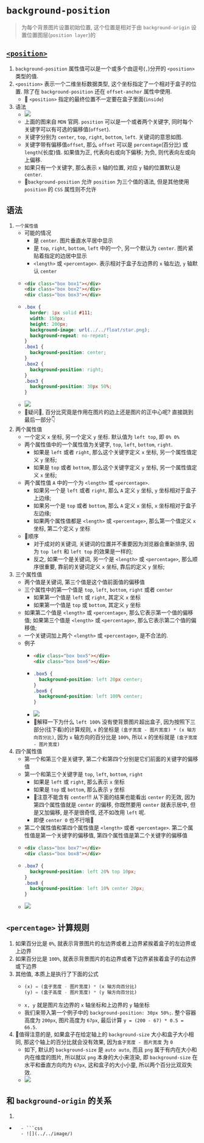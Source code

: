 # `background-position`
> 为每个背景图片设置初始位置, 这个位置是相对于由 `background-origin` 设置位置图层(`position layer`)的
## [`<position>`](https://developer.mozilla.org/en-US/docs/Web/CSS/position_value)
1. `background-position` 属性值可以是一个或多个由逗号(`,`)分开的 `<position>`类型的值.
2. `<position>` 表示一个二维坐标数据类型, 这个坐标指定了一个相对于盒子的位置. 除了在 `background-position` 还在 `offset-anchor` 属性中使用.
    - 📕 `<position>` 指定的最终位置不一定要在盒子里面(`inside`)
3. 语法
    - ![](../../image/position_type.png)
    - 上面的图来自 `MDN` 官网. `position` 可以是一个或者两个关键字, 同时每个关键字可以有可选的偏移值(`offset`).
    - 关键字分别为 `center`, `top`, `right`, `bottom`, `left`. 关键词的意思如图.
    - 关键字带有偏移值`offset`, 那么 `offset` 可以是 `percentage`(百分比) 或 `length`(长度)值. 如果值为正, 代表向右或向下偏移; 为负, 则代表向左或向上偏移.
    - 如果只有一个关键字, 那么表示 `x` 轴的位置, 对应 `y` 轴的位置默认是 `center`.
    - 📕`background-position` 允许 `position` 为三个值的语法, 但是其他使用 `position` 的 `CSS` 属性则不允许
## 语法
1. `一个属性值`
    - 可能的情况
      - 是 `center`. 图片垂直水平居中显示
      - 是 `top`, `right`, `bottom`, `left` 中的一个, 另一个默认为 `center`. 图片紧贴着指定的边居中显示
      - `<length>` 或 `<percentage>`. 表示相对于盒子左边界的 `x` 轴左边, `y` 轴默认 `center`
    - ```html
      <div class="box box1"></div>
      <div class="box box2"></div>
      <div class="box box3"></div>
    - ```css
      .box {
        border: 1px solid #111;
        width: 150px;
        height: 200px;
        background-image: url(../../float/star.png);
        background-repeat: no-repeat;
      }
      .box1 {
        background-position: center;
      }
      .box2 {
        background-position: right;
      }
      .box3 {
        background-position: 30px 50%;
      }
    - ![](../../image/Snipaste_2022-03-08_22-04-21.png) 
    - 🤨疑问🤨, 百分比究竟是作用在图片的边上还是图片的正中心呢? 直接跳到最后一部分👇
2. 两个属性值
    - 一个定义 `x` 坐标, 另一个定义 `y` 坐标. 默认值为 `left top`, 即 `0% 0%`
    - 两个属性值中的一个属性值为关键字, `top`, `left`, `bottom`, `right`. 
      - 如果是 `left` 或者 `right`, 那么这个关键字定义 `x` 坐标, 另一个属性值定义 `y` 坐标;
      - 如果是 `top` 或者 `bottom`, 那么这个关键字定义 `y` 坐标, 另一个属性值定义 `x` 坐标;
    - 两个属性值 `A` 中的一个为 `<length>` 或 `<percentage>`. 
      - 如果另一个是 `left` 或者 `right`, 那么 `A` 定义 `y` 坐标, `y` 坐标相对于盒子上边缘; 
      - 如果另一个是 `top` 或者 `bottom`, 那么 `A` 定义 `x` 坐标, `x` 坐标相对于盒子左边缘; 
      - 如果两个属性值都是 `<length>` 或 `<percentage>`, 那么第一个值定义 `x` 坐标, 第二个定义 `y` 坐标
    - 📕顺序
      - 对于成对的关键词, 关键词的位置并不重要因为浏览器会重新排序, 因为 `top left` 和 `left top` 的效果是一样的;
      - 反之, 如果一个是关键词, 另一个是 `<length>` 或 `<percentage>`, 那么顺序很重要, 靠前的关键词定义 `x` 坐标, 靠后的定义 `y` 坐标;
3. 三个属性值
    - 两个值是关键词, 第三个值是这个值前面值的偏移值
    - 三个属性中的第一个值是 `top`, `left`, `bottom`, `right` 或者 `center`
      - 如果第一个值是 `left` 或 `right`, 其定义 `x` 坐标
      - 如果第一个值是 `top` 或 `bottom`, 其定义 `y` 坐标
    - 如果第二个值是 `<length>` 或 `<percentage>`, 那么它表示第一个值的偏移值; 如果第三个值是 `<length>` 或 `<percentage>`, 那么它表示第二个值的偏移值;
    - 一个关键词加上两个 `<length>` 或 `<percentage>`, 是不合法的.
    - 例子
      - ```html
        <div class="box box5"></div>
        <div class="box box6"></div>
      - ```css
        .box5 {
          background-position: left 20px center;
        }
        .box6 {
          background-position: left 100% center;
        }
      - ![](../../image/Snipaste_2022-03-12_08-41-38.png)
      - 🤨解释一下为什么 `left 100%` 没有使背景图片超出盒子, 因为按照下三部分(往下看)的计算规则, `x` 的坐标是 `(盒子宽度 - 图片宽度) * (x 轴方向百分比)`, 因为 `x` 轴方向的百分比是 `100%`, 所以 `x` 的坐标就是 `(盒子宽度 - 图片宽度)`
4. 四个属性值
    - 第一个和第三个是关键字, 第二个和第四个分别是它们前面的关键字的偏移值
    - 第一个和第三个关键字是 `top`, `left`, `bottom`, `right`
      - 如果是 `left` 或 `right`, 那么表示 `x` 坐标
      - 如果是 `top` 或 `bottom`, 那么表示 `y` 坐标
      - 📕注意不能含有 `center`!!! 从下面的结果也能看出 `center` 的无效, 因为第四个属性值就是 `center` 的偏移, 你既然要用 `center` 就表示居中, 但是又加偏移, 是不是很奇怪, 还不如改用 `left` 呢.
      - 即便 `center 0` 也不行哦🙅‍
    - 第二个属性值和第四个属性值是 `<length>` 或者 `<percentage>`. 第二个属性值是第一个关键字的偏移值, 第四个属性值是第二个关键字的偏移值
    - ```html
      <div class="box box7"></div>
      <div class="box box8"></div>
    - ```css
      .box7 {
        background-position: left 20% top 10px;
      }
      .box8 {
        background-position: left 10% center 20px;
      }
    - ![](../../image/Snipaste_2022-03-12_13-21-07.png)  
## `<percentage>` 计算规则
1. 如果百分比是 `0%`, 就表示背景图片的左边界或者上边界紧挨着盒子的左边界或上边界
2. 如果百分比是 `100%`, 就表示背景图片的右边界或者下边界紧挨着盒子的右边界或下边界
3. 其他值, 本质上是执行了下面的公式
    - ```js
      (x) = (盒子宽度 - 图片宽度) * (x 轴方向百分比)
      (y) = (盒子高度 - 图片宽度) * (y 轴方向百分比)
    - `x, y` 就是图片左边界的 `x` 轴坐标和上边界的 `y` 轴坐标
    - 我们来带入第一个例子中的 `background-position: 30px 50%;`. 整个容器高度为 `200px`, 图片高度为 `67px`, 最后计算 `y = (200 - 67) * 0.5 = 66.5`.
4. 📕值得注意的是, 如果盒子在给定轴上的 `background-size` 大小和盒子大小相同, 那这个轴上的百分比就会没有效果, 因为`盒子宽度 - 图片宽度` 为 `0`
    - 如下, 默认的 `background-size` 是 `auto auto`, 而且 `png` 属于有内在大小和内在维度的图片, 所以就以 `png` 本身的大小来渲染, 即 `background-size` 在水平和垂直方向均为 `67px`, 这和盒子的大小小童, 所以两个百分比双双失效. 
    - ![](../../image/Snipaste_2022-03-09_22-25-56.png)
## 和 `background-origin` 的关系
1. 
- ```html
    - ```css
    - ![](../../image/)  